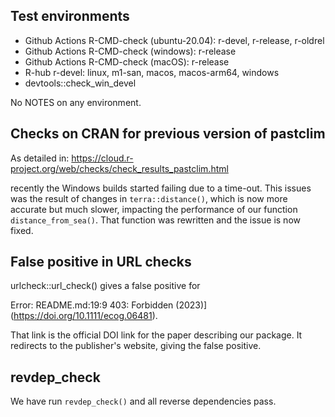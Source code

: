 ## Test environments
- Github Actions R-CMD-check (ubuntu-20.04): r-devel, r-release, r-oldrel
- Github Actions R-CMD-check (windows): r-release
- Github Actions R-CMD-check (macOS): r-release
- R-hub r-devel: linux, m1-san, macos, macos-arm64, windows
- devtools::check_win_devel

No NOTES on any environment.

## Checks on CRAN for previous version of pastclim
As detailed in:
https://cloud.r-project.org/web/checks/check_results_pastclim.html

recently the Windows builds started failing due to a time-out. This issues
was the result of changes in `terra::distance()`, which is now more accurate
but much slower, impacting the performance of our function `distance_from_sea()`. That
function was rewritten and the issue is now fixed.

## False positive in URL checks
urlcheck::url_check() gives a false positive for 

Error: README.md:19:9 403: Forbidden
(2023)](https://doi.org/10.1111/ecog.06481).

That link is the official DOI link for the paper describing our package. It redirects
to the publisher's website, giving the false positive.

## revdep_check
We have run `revdep_check()` and all reverse dependencies pass.